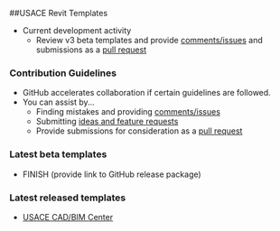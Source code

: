 ##USACE Revit Templates

* Current development activity
   * Review v3 beta templates and provide [comments/issues](https://github.com/USACE/BIM-Revit/issues) and submissions as a [pull request](https://github.com/USACE/BIM-Revit/pulls)

### Contribution Guidelines
* GitHub accelerates collaboration if certain guidelines are followed.
* You can assist by...
   * Finding mistakes and providing [comments/issues](https://github.com/USACE/BIM-Revit/issues)
   * Submitting [ideas and feature requests](https://github.com/USACE/BIM-Revit/issues)
   * Provide submissions for consideration as a [pull request](https://github.com/USACE/BIM-Revit/pulls)

### Latest beta templates
* FINISH (provide link to GitHub release package)

### Latest released templates
* [USACE CAD/BIM Center](https://cadbimcenter.erdc.dren.mil/default.aspx?p=a&t=1&i=12)
